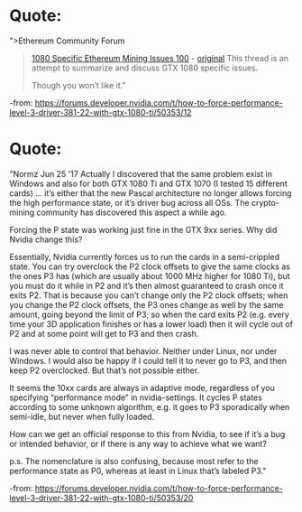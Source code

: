 # Quote:

">Ethereum Community Forum
>
>[1080 Specific Ethereum Mining Issues 100](https://web.archive.org/web/20200927081915/https://forum.ethereum.org/discussion/9277/1080-specific-ethereum-mining-issues) - [original](https://forum.ethereum.org/discussion/9277/1080-specific-ethereum-mining-issues)
>This thread is an attempt to summarize and discuss GTX 1080 specific issues.
>
>
>Though you won’t like it."

-from: https://forums.developer.nvidia.com/t/how-to-force-performance-level-3-driver-381-22-with-gtx-1080-ti/50353/12


# Quote:

"Normz
Jun 25 '17
Actually I discovered that the same problem exist in Windows and also for both GTX 1080 Ti and GTX 1070 (I tested 15 different cards) … it’s either that the new Pascal architecture no longer allows forcing the high performance state, or it’s driver bug across all OSs. The crypto-mining community has discovered this aspect a while ago.

Forcing the P state was working just fine in the GTX 9xx series. Why did Nvidia change this?

Essentially, Nvidia currently forces us to run the cards in a semi-crippled state. You can try overclock the P2 clock offsets to give the same clocks as the ones P3 has (which are usually about 1000 MHz higher for 1080 Ti), but you must do it while in P2 and it’s then almost guaranteed to crash once it exits P2. That is because you can’t change only the P2 clock offsets; when you change the P2 clock offsets, the P3 ones change as well by the same amount, going beyond the limit of P3; so when the card exits P2 (e.g. every time your 3D application finishes or has a lower load) then it will cycle out of P2 and at some point will get to P3 and then crash.

I was never able to control that behavior. Neither under Linux, nor under Windows. I would also be happy if I could tell it to never go to P3, and then keep P2 overclocked. But that’s not possible either.

It seems the 10xx cards are always in adaptive mode, regardless of you specifying “performance mode” in nvidia-settings. It cycles P states according to some unknown algorithm, e.g. it goes to P3 sporadically when semi-idle, but never when fully loaded.

How can we get an official response to this from Nvidia, to see if it’s a bug or intended behavior, or if there is any way to achieve what we want?

p.s. The nomenclature is also confusing, because most refer to the performance state as P0, whereas at least in Linux that’s labeled P3."

-from: https://forums.developer.nvidia.com/t/how-to-force-performance-level-3-driver-381-22-with-gtx-1080-ti/50353/20
